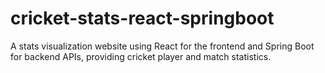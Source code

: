 # cricket-stats-react-springboot
A stats visualization website using React for the frontend and Spring Boot for backend APIs, providing cricket player and match statistics.

